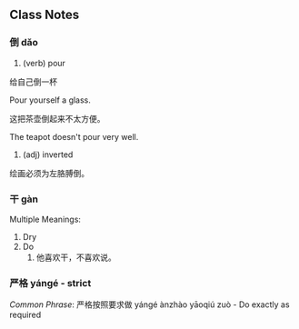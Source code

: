 
## Class Notes

### 倒 dǎo

1. (verb) pour

给自己倒一杯

Pour yourself a glass.

这把茶壶倒起来不太方便。

The teapot doesn't pour very well.

1. (adj) inverted

绘画必须为左胳膊倒。

### 干 gàn

Multiple Meanings:

1. Dry
2. Do
    1. 他喜欢干，不喜欢说。

### 严格 yángé - strict

_Common Phrase_: 严格按照要求做 yángé ànzhào yāoqiú zuò - Do exactly as required